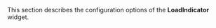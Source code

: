 <!--**
/*-------------------------------------------
    Auto-generated file. Do not modify.
-------------------------------------------

**-->

<!--shortDescription-->
This section describes the configuration options of the **LoadIndicator** widget.
<!--/shortDescription-->

<!--fullDescription-->

<!--/fullDescription-->
